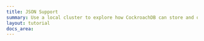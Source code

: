 ```yaml
---
title: JSON Support
summary: Use a local cluster to explore how CockroachDB can store and query unstructured JSONB data.
layout: tutorial
docs_area: 
---
```


<div
  data-katacoda-id="cockroachlabs/json-support"
  data-katacoda-color="#242A35"
  data-katacoda-secondary="#6933FF"
  style="height: 91vh; width: 100%;">
</div>

<script>
  if(window.location.href.indexOf('/demo-json-support-interactive') > 0){
    document.querySelector('#content').style.paddingTop = '100px';
  }
</script>
<script src="//katacoda.com/embed.js"></script>
